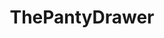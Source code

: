 ---
title: ThePantyDrawer
crosslinks:
- FetishVerified
- noellespanties
- usedpanties
- purplehailstorm
- artemispanties
- Pre77yKi77y
- Sexsells
- Playful_PhD
- laineylove
- Prettypantiesrule
- FullOfFantasies
- anniespantiesxx
- funsizedasian
- noah29th
- TheDivineMissPanty
- jenspanties357
- scrandle
---